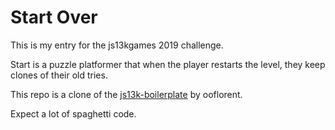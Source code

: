 # Start Over 
This is my entry for the js13kgames 2019 challenge.

Start is a puzzle platformer that when the player restarts the level, they keep clones of their old tries.

This repo is a clone of the [js13k-boilerplate](https://github.com/ooflorent/js13k-boilerplate)
 by ooflorent.

Expect a lot of spaghetti code.